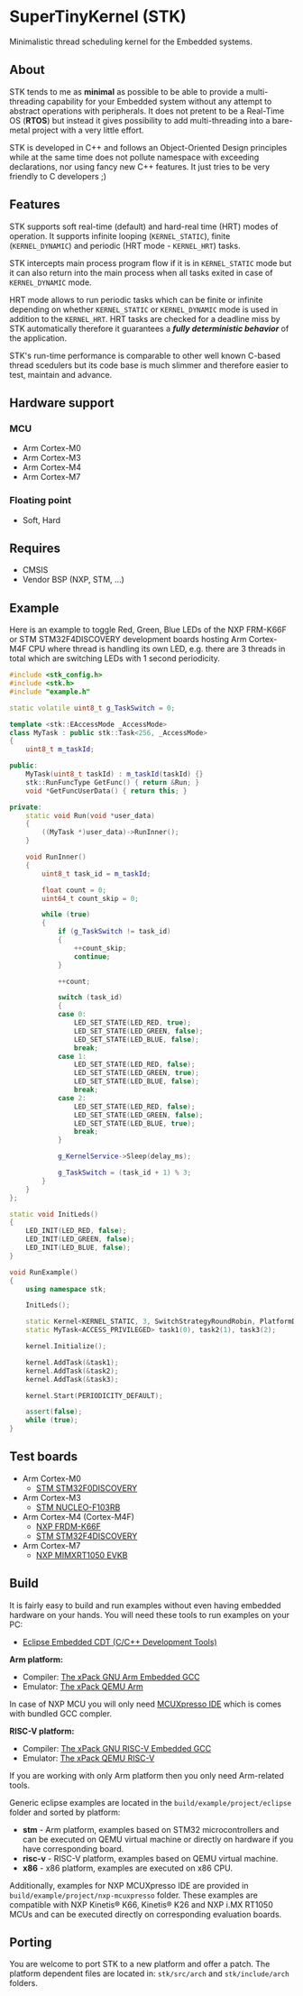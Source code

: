 # SuperTinyKernel (STK)
Minimalistic thread scheduling kernel for the Embedded systems.


## About
STK tends to me as **minimal** as possible to be able to provide a multi-threading 
capability for your Embedded system without any attempt to abstract operations
with peripherals. It does not pretent to be a Real-Time OS (**RTOS**) but instead
it gives possibility to add multi-threading into a bare-metal project with
a very little effort.

STK is developed in C++ and follows an Object-Oriented Design principles while 
at the same time does not pollute namespace with exceeding declarations, nor 
using fancy new C++ features. It just tries to be very friendly to C developers ;)

## Features
STK supports soft real-time (default) and hard-real time (HRT) modes of operation. 
It supports infinite looping (```KERNEL_STATIC```), finite (```KERNEL_DYNAMIC```) 
and periodic (HRT mode - ```KERNEL_HRT```) tasks.

STK intercepts main process program flow if it is in ```KERNEL_STATIC``` mode but it can
also return into the main process when all tasks exited in case of ```KERNEL_DYNAMIC``` 
mode.

HRT mode allows to run periodic tasks which can be finite or infinite depending on whether
```KERNEL_STATIC``` or ```KERNEL_DYNAMIC``` mode is used in addition to the ```KERNEL_HRT```.
HRT tasks are checked for a deadline miss by STK automatically therefore it guarantees 
a ***fully deterministic behavior*** of the application.

STK's run-time performance is comparable to other well known C-based thread scedulers but its code base is much slimmer and therefore easier to test, maintain and advance.

## Hardware support

### MCU
* Arm Cortex-M0
* Arm Cortex-M3
* Arm Cortex-M4
* Arm Cortex-M7
### Floating point
* Soft, Hard

## Requires
* CMSIS
* Vendor BSP (NXP, STM, ...)

## Example
Here is an example to toggle Red, Green, Blue LEDs of the NXP FRM-K66F or 
STM STM32F4DISCOVERY development boards hosting Arm Cortex-M4F CPU where thread is 
handling its own LED, e.g. there are 3 threads in total which are switching LEDs 
with 1 second periodicity.

```cpp
#include <stk_config.h>
#include <stk.h>
#include "example.h"

static volatile uint8_t g_TaskSwitch = 0;

template <stk::EAccessMode _AccessMode>
class MyTask : public stk::Task<256, _AccessMode>
{
    uint8_t m_taskId;

public:
    MyTask(uint8_t taskId) : m_taskId(taskId) {}
    stk::RunFuncType GetFunc() { return &Run; }
    void *GetFuncUserData() { return this; }

private:
    static void Run(void *user_data)
    {
        ((MyTask *)user_data)->RunInner();
    }

    void RunInner()
    {
        uint8_t task_id = m_taskId;

        float count = 0;
        uint64_t count_skip = 0;

        while (true)
        {
            if (g_TaskSwitch != task_id)
            {
                ++count_skip;
                continue;
            }

            ++count;

            switch (task_id)
            {
            case 0:
                LED_SET_STATE(LED_RED, true);
                LED_SET_STATE(LED_GREEN, false);
                LED_SET_STATE(LED_BLUE, false);
                break;
            case 1:
                LED_SET_STATE(LED_RED, false);
                LED_SET_STATE(LED_GREEN, true);
                LED_SET_STATE(LED_BLUE, false);
                break;
            case 2:
                LED_SET_STATE(LED_RED, false);
                LED_SET_STATE(LED_GREEN, false);
                LED_SET_STATE(LED_BLUE, true);
                break;
            }

            g_KernelService->Sleep(delay_ms);

            g_TaskSwitch = (task_id + 1) % 3;
        }
    }
};

static void InitLeds()
{
    LED_INIT(LED_RED, false);
    LED_INIT(LED_GREEN, false);
    LED_INIT(LED_BLUE, false);
}

void RunExample()
{
    using namespace stk;

    InitLeds();

    static Kernel<KERNEL_STATIC, 3, SwitchStrategyRoundRobin, PlatformDefault> kernel;
    static MyTask<ACCESS_PRIVILEGED> task1(0), task2(1), task3(2);

    kernel.Initialize();

    kernel.AddTask(&task1);
    kernel.AddTask(&task2);
    kernel.AddTask(&task3);

    kernel.Start(PERIODICITY_DEFAULT);

    assert(false);
    while (true);
}
```

## Test boards
* Arm Cortex-M0
  - [STM STM32F0DISCOVERY](https://www.st.com/en/evaluation-tools/stm32f0discovery.html)
* Arm Cortex-M3
  - [STM NUCLEO-F103RB](https://www.st.com/en/evaluation-tools/nucleo-f103rb.html)
* Arm Cortex-M4 (Cortex-M4F)
  - [NXP FRDM-K66F](http://www.google.com/search?q=FRDM-K66F)
  - [STM STM32F4DISCOVERY](http://www.google.com/search?q=STM32F4DISCOVERY)
* Arm Cortex-M7
  - [NXP MIMXRT1050 EVKB](http://www.google.com/search?q=MIMXRT1050-EVKB)

## Build
It is fairly easy to build and run examples without even having embedded hardware on your hands. You will need these tools to run examples on your PC:

* [Eclipse Embedded CDT (C/C++ Development Tools)](https://projects.eclipse.org/projects/iot.embed-cdt)

**Arm platform:**
* Compiler: [The xPack GNU Arm Embedded GCC](https://xpack.github.io/dev-tools/arm-none-eabi-gcc)
* Emulator: [The xPack QEMU Arm](https://xpack.github.io/dev-tools/qemu-arm)

In case of NXP MCU you will only need [MCUXpresso IDE](https://www.nxp.com/design/software/development-software/mcuxpresso-software-and-tools-/mcuxpresso-integrated-development-environment-ide:MCUXpresso-IDE) which is comes with bundled GCC compler.
  
**RISC-V platform:**
* Compiler: [The xPack GNU RISC-V Embedded GCC](https://xpack.github.io/dev-tools/riscv-none-elf-gcc)
* Emulator: [The xPack QEMU RISC-V](https://xpack.github.io/dev-tools/qemu-riscv)

If you are working with only Arm platform then you only need Arm-related tools.

Generic eclipse examples are located in the ```build/example/project/eclipse``` folder and sorted by platform:

* **stm** - Arm platform, examples based on STM32 microcontrollers and can be executed on QEMU virtual machine or directly on hardware if you have corresponding board.
* **risc-v** - RISC-V platform, examples based on QEMU virtual machine.
* **x86** - x86 platform, examples are executed on x86 CPU.

Additionally, examples for NXP MCUXpresso IDE are provided in ```build/example/project/nxp-mcuxpresso``` folder. These examples are compatible with NXP Kinetis® K66, Kinetis® K26 and NXP i.MX RT1050 MCUs and can be executed directly on corresponding evaluation boards.

## Porting
You are welcome to port STK to a new platform and offer a patch. The platform
dependent files are located in: ```stk/src/arch``` and ```stk/include/arch``` folders.